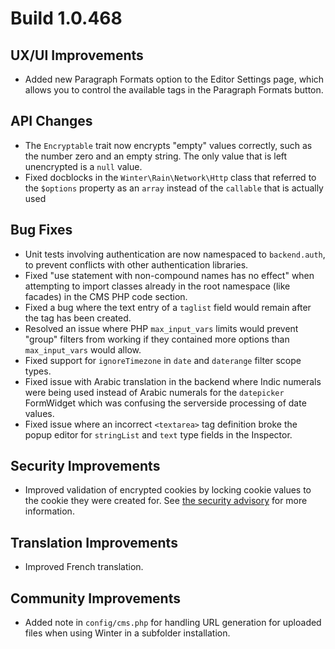 # Build 1.0.468

## UX/UI Improvements
- Added new Paragraph Formats option to the Editor Settings page, which allows you to control the available tags in the Paragraph Formats button.

## API Changes
- The `Encryptable` trait now encrypts "empty" values correctly, such as the number zero and an empty string. The only value that is left unencrypted is a `null` value.
- Fixed docblocks in the `Winter\Rain\Network\Http` class that referred to the `$options` property as an `array` instead of the `callable` that is actually used

## Bug Fixes
- Unit tests involving authentication are now namespaced to `backend.auth`, to prevent conflicts with other authentication libraries.
- Fixed "use statement with non-compound names has no effect" when attempting to import classes already in the root namespace (like facades) in the CMS PHP code section.
- Fixed a bug where the text entry of a `taglist` field would remain after the tag has been created.
- Resolved an issue where PHP `max_input_vars` limits would prevent "group" filters from working if they contained more options than `max_input_vars` would allow.
- Fixed support for `ignoreTimezone` in `date` and `daterange` filter scope types.
- Fixed issue with Arabic translation in the backend where Indic numerals were being used instead of Arabic numerals for the `datepicker` FormWidget which was confusing the serverside processing of date values.
- Fixed issue where an incorrect `<textarea>` tag definition broke the popup editor for `stringList` and `text` type fields in the Inspector.

## Security Improvements
- Improved validation of encrypted cookies by locking cookie values to the cookie they were created for. See [the security advisory](https://github.com/wintercms/winter/security/advisories/GHSA-55mm-5399-7r63) for more information.

## Translation Improvements
- Improved French translation.

## Community Improvements
- Added note in `config/cms.php` for handling URL generation for uploaded files when using Winter in a subfolder installation.